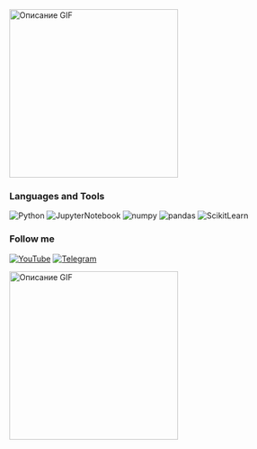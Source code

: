 <img src="https://i.pinimg.com/originals/39/60/f0/3960f05d817c838ee93bb0d77bdddd29.gif" alt="Описание GIF" width="300" />

### Languages and Tools
![Python](https://img.shields.io/badge/-Python-090909?style=for-the-badge&logo=python)
![JupyterNotebook](https://img.shields.io/badge/-JupyterNotebook-090909?style=for-the-badge&logo=jupyter)
![numpy](https://img.shields.io/badge/-numpy-090909?style=for-the-badge&logo=numpy)
![pandas](https://img.shields.io/badge/-pandas-090909?style=for-the-badge&logo=pandas)
![ScikitLearn](https://img.shields.io/badge/-ScikitLearn-090909?style=for-the-badge&logo=scikit-learn)


### Follow me
[![YouTube](https://img.shields.io/badge/-YouTube-090909?style=for-the-badge&logo=YouTube&logoColor=FF0000)](https://www.youtube.com/@Thisishappy-888)
[![Telegram](https://img.shields.io/badge/-Telegram-090909?style=for-the-badge&logo=Telegram)](https://t.me/TIH_channel)

<img src="https://i.pinimg.com/originals/c1/b3/ba/c1b3baa2fce9bf300a0b3b585a37514e.gif" alt="Описание GIF" width="300" />
